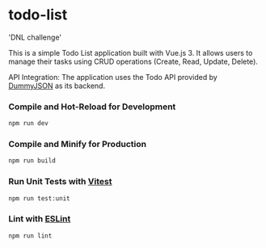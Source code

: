 # todo-list

'DNL challenge'

This is a simple Todo List application built with Vue.js 3. It allows users to manage their tasks using CRUD operations (Create, Read, Update, Delete).

API Integration: The application uses the Todo API provided by [DummyJSON](https://dummyjson.com/docs/todos) as its backend.

### Compile and Hot-Reload for Development

```sh
npm run dev
```

### Compile and Minify for Production

```sh
npm run build
```

### Run Unit Tests with [Vitest](https://vitest.dev/)

```sh
npm run test:unit
```

### Lint with [ESLint](https://eslint.org/)

```sh
npm run lint
```
